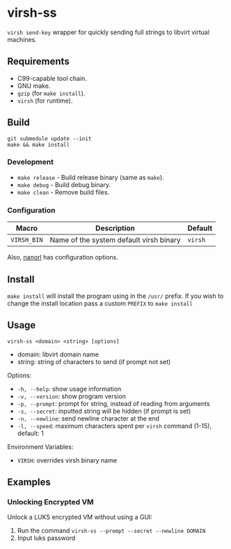# virsh-ss

`virsh send-key` wrapper for quickly sending full strings to libvirt virtual
machines.

## Requirements

- C99-capable tool chain.
- GNU make.
- `gzip` (for `make install`).
- `virsh` (for runtime).

## Build
```
git submodule update --init
make && make install
```

### Development

- `make release` - Build release binary (same as `make`).
- `make debug` - Build debug binary.
- `make clean` - Remove build files.

### Configuration

|Macro|Description|Default|
|---|---|---|
|`VIRSH_BIN`|Name of the system default virsh binary|`virsh`|

Also, [nanorl](https://github.com/vladaviedov/c-utils/blob/master/nanorl/README.md) has configuration options.

## Install

`make install` will install the program using in the `/usr/` prefix.
If you wish to change the install location pass a custom `PREFIX` to
`make install`

## Usage

`virsh-ss <domain> <string> [options]`
- domain: libvirt domain name
- string: string of characters to send (if prompt not set)

Options:
- `-h, --help`: show usage information
- `-v, --version`: show program version
- `-p, --prompt`: prompt for string, instead of reading from arguments
- `-s, --secret`: inputted string will be hidden (if prompt is set)
- `-n, --newline`: send newline character at the end
- `-l, --speed`: maximum characters spent per `virsh` command (1-15), default: 1

Environment Variables:
- `VIRSH`: overrides virsh binary name

## Examples

### Unlocking Encrypted VM

Unlock a LUKS encrypted VM without using a GUI:
1. Run the command `virsh-ss --prompt --secret --newline DOMAIN`
2. Input luks password

